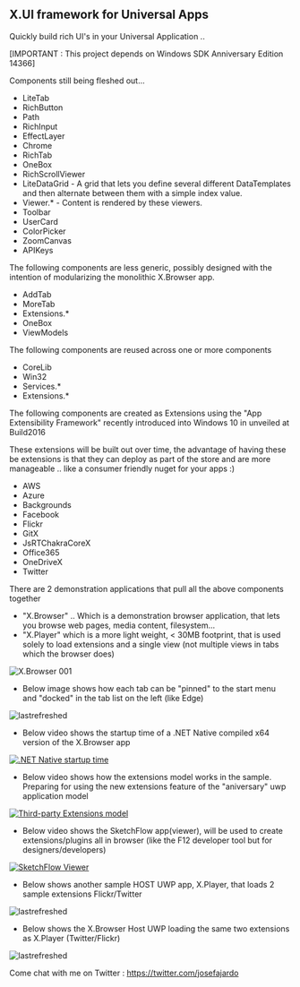 ## X.UI framework for Universal Apps

Quickly build rich UI's in your Universal Application .. 


[IMPORTANT : This project depends on Windows SDK Anniversary Edition 14366]


Components still being fleshed out...

* LiteTab
* RichButton
* Path
* RichInput
* EffectLayer
* Chrome
* RichTab
* OneBox
* RichScrollViewer
* LiteDataGrid - A grid that lets you define several different DataTemplates and then alternate between them with a simple index value.
* Viewer.* - Content is rendered by these viewers.
* Toolbar
* UserCard
* ColorPicker
* ZoomCanvas
* APIKeys


The following components are less generic, possibly designed with the intention of modularizing the monolithic X.Browser app.

* AddTab
* MoreTab
* Extensions.*
* OneBox
* ViewModels

The following components are reused across one or more components

* CoreLib
* Win32
* Services.*
* Extensions.*

The following components are created as Extensions using the "App Extensibility Framework" recently introduced into Windows 10 in unveiled at Build2016

These extensions will be built out over time, the advantage of having these be extensions is that they can deploy as part of the store and are more manageable .. like a consumer friendly nuget for your apps :)

* AWS
* Azure
* Backgrounds
* Facebook
* Flickr
* GitX
* JsRTChakraCoreX
* Office365
* OneDriveX
* Twitter

There are 2 demonstration applications that pull all the above components together

* "X.Browser" .. Which is a demonstration browser application, that lets you browse web pages, media content, filesystem...
* "X.Player" which is a more light weight, < 30MB footprint, that is used solely to load extensions and a single view (not multiple views in tabs which the browser does)


![X.Browser 001](https://pbs.twimg.com/media/Cc3G7ufUUAQS6qK.jpg:large)


- Below image shows how each tab can be "pinned" to the start menu and "docked" in the tab list on the left (like Edge)

![lastrefreshed](https://pbs.twimg.com/media/CegWtACWEAABrgZ.jpg:large)


- Below video shows the startup time of a .NET Native compiled x64 version of the X.Browser app

[![.NET Native startup time](http://img.youtube.com/vi/j_8Bx6TEX4w/0.jpg)](https://www.youtube.com/watch?v=j_8Bx6TEX4w ".NET Native startup time")


- Below video shows how the extensions model works in the sample. Preparing for using the new extensions feature of the "aniversary" uwp application model

[![Third-party Extensions model](http://img.youtube.com/vi/PP1sNBbdQx8/0.jpg)](https://www.youtube.com/watch?v=PP1sNBbdQx8 "Third-party Extensions model")

- Below video shows the SketchFlow app(viewer), will be used to create extensions/plugins all in browser (like the F12 developer tool but for designers/developers)

[![SketchFlow Viewer](http://img.youtube.com/vi/9-cE2lF04cQ/0.jpg)](https://www.youtube.com/watch?v=9-cE2lF04cQ "Third-party Extensions model")

- Below shows another sample HOST UWP app, X.Player, that loads 2 sample extensions Flickr/Twitter

![lastrefreshed](https://pbs.twimg.com/media/ClwZkfFUoAAvSP6.jpg:large)

- Below shows the X.Browser Host UWP loading the same two extensions as X.Player (Twitter/Flickr)

![lastrefreshed](https://pbs.twimg.com/media/Clwm-snUoAAmvBz.jpg:large)

Come chat with me on Twitter : https://twitter.com/josefajardo
